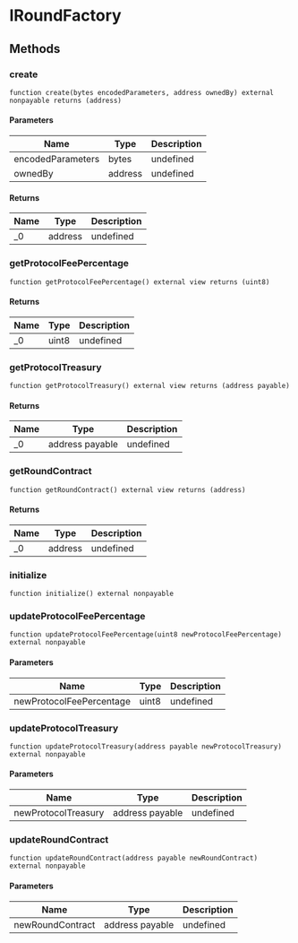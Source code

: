 # IRoundFactory









## Methods

### create

```solidity
function create(bytes encodedParameters, address ownedBy) external nonpayable returns (address)
```





#### Parameters

| Name | Type | Description |
|---|---|---|
| encodedParameters | bytes | undefined |
| ownedBy | address | undefined |

#### Returns

| Name | Type | Description |
|---|---|---|
| _0 | address | undefined |

### getProtocolFeePercentage

```solidity
function getProtocolFeePercentage() external view returns (uint8)
```






#### Returns

| Name | Type | Description |
|---|---|---|
| _0 | uint8 | undefined |

### getProtocolTreasury

```solidity
function getProtocolTreasury() external view returns (address payable)
```






#### Returns

| Name | Type | Description |
|---|---|---|
| _0 | address payable | undefined |

### getRoundContract

```solidity
function getRoundContract() external view returns (address)
```






#### Returns

| Name | Type | Description |
|---|---|---|
| _0 | address | undefined |

### initialize

```solidity
function initialize() external nonpayable
```






### updateProtocolFeePercentage

```solidity
function updateProtocolFeePercentage(uint8 newProtocolFeePercentage) external nonpayable
```





#### Parameters

| Name | Type | Description |
|---|---|---|
| newProtocolFeePercentage | uint8 | undefined |

### updateProtocolTreasury

```solidity
function updateProtocolTreasury(address payable newProtocolTreasury) external nonpayable
```





#### Parameters

| Name | Type | Description |
|---|---|---|
| newProtocolTreasury | address payable | undefined |

### updateRoundContract

```solidity
function updateRoundContract(address payable newRoundContract) external nonpayable
```





#### Parameters

| Name | Type | Description |
|---|---|---|
| newRoundContract | address payable | undefined |




